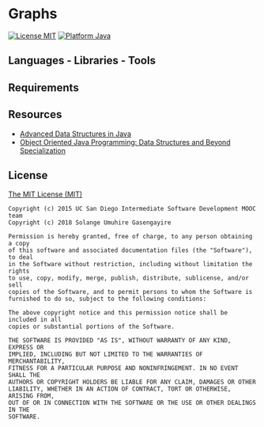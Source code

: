 # Graphs

[![License MIT](https://img.shields.io/badge/license-MIT%20License-green.svg)](https://github.com/SolangeUG/fundamentals/blob/master/LICENSE)
[![Platform Java](https://img.shields.io/badge/platform-Java-blue.svg)](https://docs.oracle.com/en/java/)

## Languages - Libraries - Tools




## Requirements




## Resources

- [Advanced Data Structures in Java](https://www.coursera.org/learn/advanced-data-structures)
- [Object Oriented Java Programming: Data Structures and Beyond Specialization](https://www.coursera.org/specializations/java-object-oriented)



## License

[The MIT License (MIT)](https://opensource.org/licenses/MIT)

````
Copyright (c) 2015 UC San Diego Intermediate Software Development MOOC team
Copyright (c) 2018 Solange Umuhire Gasengayire

Permission is hereby granted, free of charge, to any person obtaining a copy
of this software and associated documentation files (the "Software"), to deal
in the Software without restriction, including without limitation the rights
to use, copy, modify, merge, publish, distribute, sublicense, and/or sell
copies of the Software, and to permit persons to whom the Software is
furnished to do so, subject to the following conditions:

The above copyright notice and this permission notice shall be included in all
copies or substantial portions of the Software.

THE SOFTWARE IS PROVIDED "AS IS", WITHOUT WARRANTY OF ANY KIND, EXPRESS OR
IMPLIED, INCLUDING BUT NOT LIMITED TO THE WARRANTIES OF MERCHANTABILITY,
FITNESS FOR A PARTICULAR PURPOSE AND NONINFRINGEMENT. IN NO EVENT SHALL THE
AUTHORS OR COPYRIGHT HOLDERS BE LIABLE FOR ANY CLAIM, DAMAGES OR OTHER
LIABILITY, WHETHER IN AN ACTION OF CONTRACT, TORT OR OTHERWISE, ARISING FROM,
OUT OF OR IN CONNECTION WITH THE SOFTWARE OR THE USE OR OTHER DEALINGS IN THE
SOFTWARE.

````

